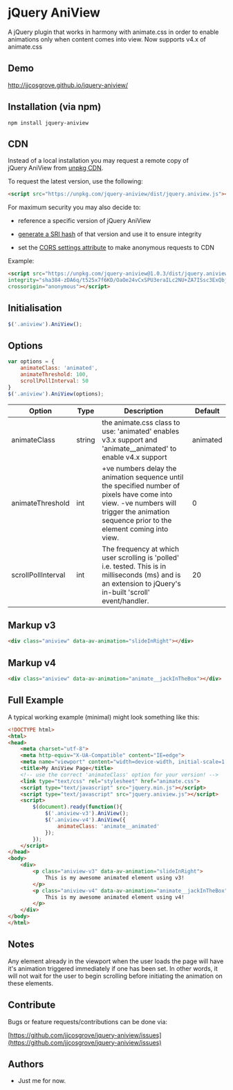 # jQuery AniView

A jQuery plugin that works in harmony with animate.css in order to enable animations only when content comes into view. Now supports v4.x of animate.css

## Demo

http://jjcosgrove.github.io/jquery-aniview/

## Installation (via npm)

```Shell
npm install jquery-aniview
```

## CDN

Instead of a local installation you may request a remote copy of jQuery AniView from [unpkg CDN](https://unpkg.com/).

To request the latest version, use the following:

```HTML
<script src="https://unpkg.com/jquery-aniview/dist/jquery.aniview.js"></script>
```

For maximum security you may also decide to:

* reference a specific version of jQuery AniView

* [generate a SRI hash](https://www.srihash.org/) of that version and use it to ensure integrity

* set the [CORS settings attribute](https://developer.mozilla.org/en-US/docs/Web/HTML/CORS_settings_attributes) to make anonymous requests to CDN

Example:

```HTML
<script src="https://unpkg.com/jquery-aniview@1.0.3/dist/jquery.aniview.js"
integrity="sha384-zDA6q/t525x7f6KD/OaOe24vCxSPU3eraILc2NU+ZA7ISsc3ExQbj8PB56FRMq6H"
crossorigin="anonymous"></script>
```

## Initialisation
```JavaScript
$('.aniview').AniView();
```
## Options
```JavaScript
var options = {
    animateClass: 'animated',
    animateThreshold: 100,
    scrollPollInterval: 50
}
$('.aniview').AniView(options);
```
Option  | Type | Description |  Default
------------- | ------------- | ------------- | -------------
animateClass | string | the animate.css class to use: 'animated' enables v3.x support and 'animate__animated' to enable v4.x support | animated
animateThreshold  | int | +ve numbers delay the animation sequence until the specified number of pixels have come into view. -ve numbers will trigger the animation sequence prior to the element coming into view. | 0
scrollPollInterval  | int | The frequency at which user scrolling is 'polled' i.e. tested. This is in milliseconds (ms) and is an extension to jQuery's in-built 'scroll' event/handler. | 20
## Markup v3
```HTML
<div class="aniview" data-av-animation="slideInRight"></div>
```

## Markup v4
```HTML
<div class="aniview" data-av-animation="animate__jackInTheBox"></div>
```

## Full Example

A typical working example (minimal) might look something like this:

```HTML
<!DOCTYPE html>
<html>
<head>
    <meta charset="utf-8">
    <meta http-equiv="X-UA-Compatible" content="IE=edge">
    <meta name="viewport" content="width=device-width, initial-scale=1.0" />
    <title>My AniView Page</title>
    <!-- use the correct 'animateClass' option for your version! -->
    <link type="text/css" rel="stylesheet" href="animate.css">
    <script type="text/javascript" src="jquery.min.js"></script>
    <script type="text/javascript" src="jquery.aniview.js"></script>
    <script>
        $(document).ready(function(){
            $('.aniview-v3').AniView();
            $('.aniview-v4').AniView({
                animateClass: 'animate__animated'
            });
        });
    </script>
</head>
<body>
    <div>
        <p class="aniview-v3" data-av-animation="slideInRight">
            This is my awesome animated element using v3!
        </p>
        <p class="aniview-v4" data-av-animation="animate__jackInTheBox">
            This is my awesome animated element using v4!
        </p>
    </div>
</body>
</html>
```
## Notes

Any element already in the viewport when the user loads the page will have it's animation triggered immediately if one has been set. In other words, it will not wait for the user to begin scrolling before initiating the animation on these elements.

## Contribute

Bugs or feature requests/contributions can be done via:

[https://github.com/jjcosgrove/jquery-aniview/issues](https://github.com/jjcosgrove/jquery-aniview/issues)

## Authors

* Just me for now.
